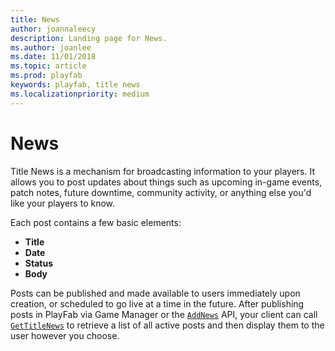 ```yaml
---
title: News
author: joannaleecy
description: Landing page for News.
ms.author: joanlee
ms.date: 11/01/2018
ms.topic: article
ms.prod: playfab
keywords: playfab, title news
ms.localizationpriority: medium
---
```


# News

Title News is a mechanism for broadcasting information to your players. It allows you to post updates about things such as upcoming in-game events, patch notes, future downtime, community activity, or anything else you'd like your players to know.

Each post contains a few basic elements:

- **Title**
- **Date**
- **Status**
- **Body**

Posts can be published and made available to users immediately upon creation, or scheduled to go live at a time in the future. After publishing posts in PlayFab via Game Manager or the [`AddNews`](xref:titleid.playfabapi.com.admin.title-widedatamanagement.addnews) API, your client can call [`GetTitleNews`](xref:titleid.playfabapi.com.client.title-widedatamanagement.gettitlenews) to retrieve a list of all active posts and then display them to the user however you choose.
